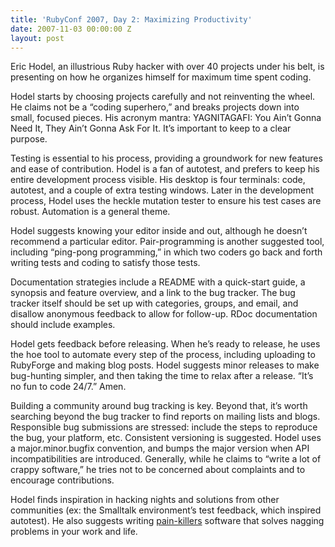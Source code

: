 ```yaml
---
title: 'RubyConf 2007, Day 2: Maximizing Productivity'
date: 2007-11-03 00:00:00 Z
layout: post
---
```


Eric Hodel, an illustrious Ruby hacker with over 40 projects under his belt, is presenting on how he organizes himself for maximum time spent coding.

Hodel starts by choosing projects carefully and not reinventing the wheel. He claims not be a “coding superhero,” and breaks projects down into small, focused pieces. His acronym mantra: YAGNITAGAFI: You Ain’t Gonna Need It, They Ain’t Gonna Ask For It. It’s important to keep to a clear purpose.

Testing is essential to his process, providing a groundwork for new features and ease of contribution. Hodel is a fan of autotest, and prefers to keep his entire development process visible. His desktop is four terminals: code, autotest, and a couple of extra testing windows. Later in the development process, Hodel uses the heckle mutation tester to ensure his test cases are robust. Automation is a general theme.

Hodel suggests knowing your editor inside and out, although he doesn’t recommend a particular editor. Pair-programming is another suggested tool, including “ping-pong programming,” in which two coders go back and forth writing tests and coding to satisfy those tests.

Documentation strategies include a README with a quick-start guide, a synopsis and feature overview, and a link to the bug tracker. The bug tracker itself should be set up with categories, groups, and email, and disallow anonymous feedback to allow for follow-up. RDoc documentation should include examples.

Hodel gets feedback before releasing. When he’s ready to release, he uses the hoe tool to automate every step of the process, including uploading to RubyForge and making blog posts. Hodel suggests minor releases to make bug-hunting simpler, and then taking the time to relax after a release. “It’s no fun to code 24/7.” Amen.

Building a community around bug tracking is key. Beyond that, it’s worth searching beyond the bug tracker to find reports on mailing lists and blogs. Responsible bug submissions are stressed: include the steps to reproduce the bug, your platform, etc. Consistent versioning is suggested. Hodel uses a major.minor.bugfix convention, and bumps the major version when API incompatibilities are introduced. Generally, while he claims to “write a lot of crappy software,” he tries not to be concerned about complaints and to encourage contributions.

Hodel finds inspiration in hacking nights and solutions from other communities (ex: the Smalltalk environment’s test feedback, which inspired autotest). He also suggests writing [pain-killers]() software that solves nagging problems in your work and life.
